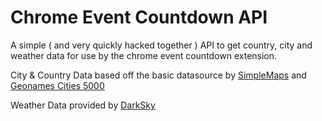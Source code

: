 # Chrome Event Countdown API

A simple ( and very quickly hacked together ) API to get country, city and weather data for use by the chrome event countdown extension.

City & Country Data based off the basic datasource by [SimpleMaps](https://simplemaps.com/data/world-cities) and [Geonames Cities 5000](https://download.geonames.org/export/dump/)

Weather Data provided by [DarkSky](https://darksky.net/dev)
